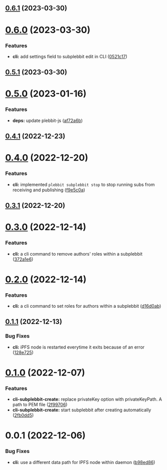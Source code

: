 

## [0.6.1](https://github.com/plebbit/plebbit-cli/compare/v0.6.0...v0.6.1) (2023-03-30)

# [0.6.0](https://github.com/plebbit/plebbit-cli/compare/v0.5.1...v0.6.0) (2023-03-30)


### Features

* **cli:** add settings field to subplebbit edit in CLI ([0521c17](https://github.com/plebbit/plebbit-cli/commit/0521c17bcd58e051e0e8b44a1057cd5cfb50df53))

## [0.5.1](https://github.com/plebbit/plebbit-cli/compare/v0.5.0...v0.5.1) (2023-03-30)

# [0.5.0](https://github.com/plebbit/plebbit-cli/compare/v0.4.1...v0.5.0) (2023-01-16)


### Features

* **deps:** update plebbit-js ([af72a6b](https://github.com/plebbit/plebbit-cli/commit/af72a6bf8081b3773159a8da729cb5637004af8f))

## [0.4.1](https://github.com/plebbit/plebbit-cli/compare/v0.4.0...v0.4.1) (2022-12-23)

# [0.4.0](https://github.com/plebbit/plebbit-cli/compare/v0.3.1...v0.4.0) (2022-12-20)


### Features

* **cli:** implemented `plebbit subplebbit stop` to stop running subs from receiving and publishing ([f9e5c0a](https://github.com/plebbit/plebbit-cli/commit/f9e5c0ad59d06437597cd3097fd9d86c024ad8ae))

## [0.3.1](https://github.com/plebbit/plebbit-cli/compare/v1.3.0...v0.3.1) (2022-12-20)

# [0.3.0](https://github.com/plebbit/plebbit-cli/compare/0.2.0...v0.3.0) (2022-12-14)


### Features

* **cli:** a cli command to remove authors' roles within a subplebbit ([372a1e6](https://github.com/plebbit/plebbit-cli/commit/372a1e639fe0134ff1bc8a660e5e28c48c8c6125))

# [0.2.0](https://github.com/plebbit/plebbit-cli/compare/v0.1.1...v0.2.0) (2022-12-14)


### Features

* **cli:** a cli command to set roles for authors within a subplebbit ([d16d0ab](https://github.com/plebbit/plebbit-cli/commit/d16d0abfdf8e4c8a453d6f25e36d053c0ada267d))

## [0.1.1](https://github.com/plebbit/plebbit-cli/compare/v0.1.0...v0.1.1) (2022-12-13)


### Bug Fixes

* **cli:** iPFS node is restarted everytime it exits because of an error ([128e725](https://github.com/plebbit/plebbit-cli/commit/128e7259c25b49f9fa5566d052e08191c89f3dbb))

# [0.1.0](https://github.com/plebbit/plebbit-cli/compare/v0.0.0...v0.1.0) (2022-12-07)


### Features

* **cli-subplebbit-create:** replace privateKey option with privateKeyPath. A path to PEM file ([2f99706](https://github.com/plebbit/plebbit-cli/commit/2f99706eacbf3ad471e1364f2f399287638320a6))
* **cli-subplebbit-create:** start subplebbit after creating automatically ([2fb0dd5](https://github.com/plebbit/plebbit-cli/commit/2fb0dd520de86721aa740df34ed18085ace0661a))

# 0.0.1 (2022-12-06)


### Bug Fixes

* **cli:** use a different data path for IPFS node within daemon ([b98ed86](https://github.com/plebbit/plebbit-cli/commit/b98ed86c2ffdad33628dbcde34456aa75eae1c9e))